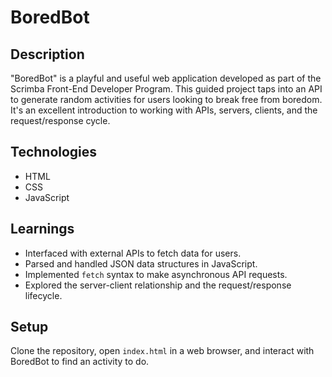 # BoredBot

## Description
"BoredBot" is a playful and useful web application developed as part of the Scrimba Front-End Developer Program. This guided project taps into an API to generate random activities for users looking to break free from boredom. It's an excellent introduction to working with APIs, servers, clients, and the request/response cycle.

## Technologies
- HTML
- CSS
- JavaScript

## Learnings
- Interfaced with external APIs to fetch data for users.
- Parsed and handled JSON data structures in JavaScript.
- Implemented `fetch` syntax to make asynchronous API requests.
- Explored the server-client relationship and the request/response lifecycle.

## Setup
Clone the repository, open `index.html` in a web browser, and interact with BoredBot to find an activity to do.

